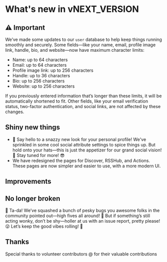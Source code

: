 # What's new in vNEXT_VERSION

## ⚠️ Important

We’ve made some updates to our `user` database to help keep things running smoothly and securely. Some fields—like your name, email, profile image link, handle, bio, and website—now have maximum character limits:

- Name: up to 64 characters
- Email: up to 64 characters
- Profile image link: up to 256 characters
- Handle: up to 36 characters
- Bio: up to 256 characters
- Website: up to 256 characters

If you previously entered information that’s longer than these limits, it will be automatically shortened to fit. Other fields, like your email verification status, two-factor authentication, and social links, are not affected by these changes.

## Shiny new things

- 🎉 Say hello to a snazzy new look for your personal profile! We've sprinkled in some cool social attribute settings to spice things up. But hold onto your hats—this is just the appetizer for our grand social vision! 🚀 Stay tuned for more! 😎
- We have redesigned the pages for Discover, RSSHub, and Actions. These pages are now simpler and easier to use, with a more modern UI.

## Improvements

## No longer broken

🎉 Ta-da! We’ve squashed a bunch of pesky bugs you awesome folks in the community pointed out—high fives all around! 🙌 But if something’s still acting wonky, don’t be shy—holler at us with an issue report, pretty please! 😜 Let’s keep the good vibes rolling! 🚀

## Thanks

Special thanks to volunteer contributors @ for their valuable contributions

